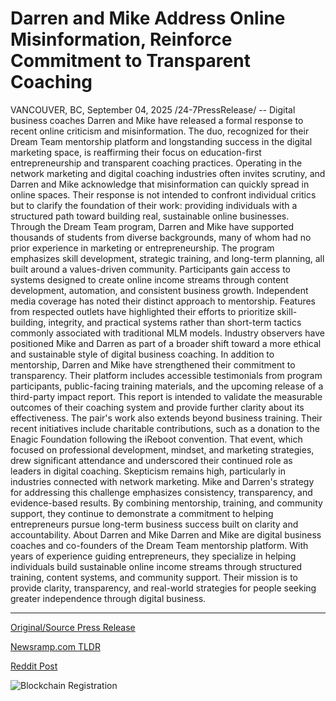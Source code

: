 # Darren and Mike Address Online Misinformation, Reinforce Commitment to Transparent Coaching

VANCOUVER, BC, September 04, 2025 /24-7PressRelease/ -- Digital business coaches Darren and Mike have released a formal response to recent online criticism and misinformation. The duo, recognized for their Dream Team mentorship platform and longstanding success in the digital marketing space, is reaffirming their focus on education-first entrepreneurship and transparent coaching practices.  Operating in the network marketing and digital coaching industries often invites scrutiny, and Darren and Mike acknowledge that misinformation can quickly spread in online spaces. Their response is not intended to confront individual critics but to clarify the foundation of their work: providing individuals with a structured path toward building real, sustainable online businesses.  Through the Dream Team program, Darren and Mike have supported thousands of students from diverse backgrounds, many of whom had no prior experience in marketing or entrepreneurship. The program emphasizes skill development, strategic training, and long-term planning, all built around a values-driven community. Participants gain access to systems designed to create online income streams through content development, automation, and consistent business growth.  Independent media coverage has noted their distinct approach to mentorship. Features from respected outlets have highlighted their efforts to prioritize skill-building, integrity, and practical systems rather than short-term tactics commonly associated with traditional MLM models. Industry observers have positioned Mike and Darren as part of a broader shift toward a more ethical and sustainable style of digital business coaching.  In addition to mentorship, Darren and Mike have strengthened their commitment to transparency. Their platform includes accessible testimonials from program participants, public-facing training materials, and the upcoming release of a third-party impact report. This report is intended to validate the measurable outcomes of their coaching system and provide further clarity about its effectiveness.  The pair's work also extends beyond business training. Their recent initiatives include charitable contributions, such as a donation to the Enagic Foundation following the iReboot convention. That event, which focused on professional development, mindset, and marketing strategies, drew significant attendance and underscored their continued role as leaders in digital coaching.  Skepticism remains high, particularly in industries connected with network marketing. Mike and Darren's strategy for addressing this challenge emphasizes consistency, transparency, and evidence-based results. By combining mentorship, training, and community support, they continue to demonstrate a commitment to helping entrepreneurs pursue long-term business success built on clarity and accountability.  About Darren and Mike Darren and Mike are digital business coaches and co-founders of the Dream Team mentorship platform. With years of experience guiding entrepreneurs, they specialize in helping individuals build sustainable online income streams through structured training, content systems, and community support. Their mission is to provide clarity, transparency, and real-world strategies for people seeking greater independence through digital business. 

---

[Original/Source Press Release](https://www.24-7pressrelease.com/press-release/526438/darren-and-mike-address-online-misinformation-reinforce-commitment-to-transparent-coaching)
                    

[Newsramp.com TLDR](https://newsramp.com/curated-news/digital-coaches-darren-mike-address-criticism-reinforce-transparent-mentorship/94c3bf9bc936f8d5af95ae9983aa0734) 

 



[Reddit Post](https://www.reddit.com/r/MarketingNewsramp/comments/1n83mo9/digital_coaches_darren_mike_address_criticism/) 



![Blockchain Registration](https://cdn.newsramp.app/24-7PressRelease/qrcode/259/4/pintjjMY.webp)